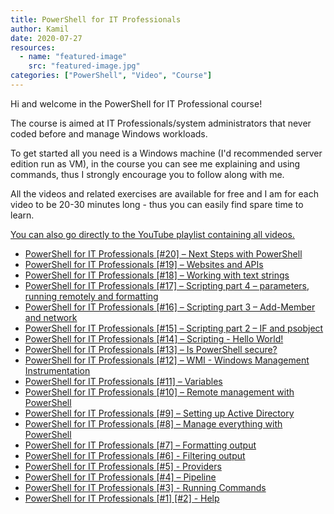 ```yaml
---
title: PowerShell for IT Professionals
author: Kamil
date: 2020-07-27
resources:
  - name: "featured-image"
    src: "featured-image.jpg"
categories: ["PowerShell", "Video", "Course"]
---
```


Hi and welcome in the PowerShell for IT Professional course!

The course is aimed at IT Professionals/system administrators that never coded before and manage Windows workloads.

To get started all you need is a Windows machine (I'd recommended server edition run as VM), in the course you can see me explaining and using commands, thus I strongly encourage you to follow along with me.

All the videos and related exercises are available for free and I am for each video to be 20-30 minutes long - thus you can easily find spare time to learn. 

[You can also go directly to the YouTube playlist containing all videos.](https://www.youtube.com/playlist?list=PL-esmhgrps8ZWkcC3Bd0C_QUCIhT65aDb)

* [PowerShell for IT Professionals [#20] – Next Steps with PowerShell](https://kamilpro.com/powershell-for-it-professionals-20-next-steps-with-powershell/)
* [PowerShell for IT Professionals [#19] – Websites and APIs](https://kamilpro.com/powershell-for-it-professionals-19-websites-and-apis/)
* [PowerShell for IT Professionals [#18] – Working with text strings](https://kamilpro.com/powershell-for-it-professionals-18-working-with-text-strings)
* [PowerShell for IT Professionals [#17] – Scripting part 4 – parameters, running remotely and formatting](https://kamilpro.com/powershell-for-it-professionals-17-scripting-part-4-parameters-running-remotely-and-formatting/)
* [PowerShell for IT Professionals [#16] – Scripting part 3 – Add-Member and network](https://kamilpro.com/powershell-for-it-professionals-16-scripting-part-3-add-member-and-network/)
* [PowerShell for IT Professionals [#15] – Scripting part 2 – IF and psobject](https://kamilpro.com/powershell-for-it-professionals-15-scripting-part-2-if-and-psobject/)
* [PowerShell for IT Professionals [#14] – Scripting - Hello World!](https://kamilpro.com/powershell-for-it-professionals-14-scripting-hello-world/)
* [PowerShell for IT Professionals [#13] – Is PowerShell secure?](https://kamilpro.com/powershell-for-it-professionals-13-is-powershell-secure/)
* [PowerShell for IT Professionals [#12] – WMI - Windows Management Instrumentation](https://kamilpro.com/powershell-for-it-professionals-12-wmi-windows-management-instrumentation/)
* [PowerShell for IT Professionals [#11] – Variables](https://kamilpro.com/powershell-for-it-professionals-11-variables/)
* [PowerShell for IT Professionals [#10] – Remote management with PowerShell](https://kamilpro.com/powershell-for-it-professionals-10-remote-management-with-powershell/)
* [PowerShell for IT Professionals [#9] – Setting up Active Directory](https://kamilpro.com/powershell-for-it-professionals-9-setting-up-active-directory/)
* [PowerShell for IT Professionals [#8] – Manage everything with PowerShell](https://kamilpro.com/powershell-for-it-professionals-8-manage-everything-with-powershell/)
* [PowerShell for IT Professionals [#7] – Formatting output](https://kamilpro.com/powershell-for-it-professionals-7-formatting-output/)
* [PowerShell for IT Professionals [#6] - Filtering output](https://kamilpro.com/powershell-for-it-professionals-6-filtering-output/)
* [PowerShell for IT Professionals [#5] - Providers](https://kamilpro.com/powershell-for-it-professionals-5-providers/)
* [PowerShell for IT Professionals [#4] – Pipeline](https://kamilpro.com/powershell-for-it-professionals-4-pipeline/)
* [PowerShell for IT Professionals [#3] - Running Commands](https://kamilpro.com/powershell-for-it-professionals-2-running-commands/)
* [PowerShell for IT Professionals [#1] [#2] - Help](https://kamilpro.com/powershell-for-it-professionals-1-help/)
